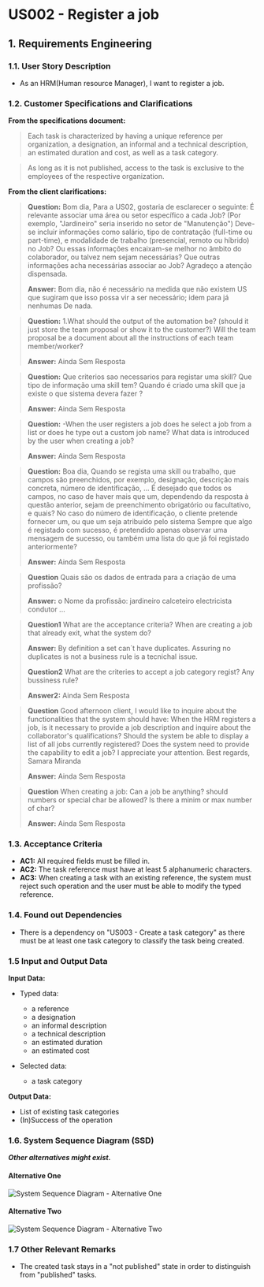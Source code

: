 # US002 - Register a job


## 1. Requirements Engineering

### 1.1. User Story Description

- As an HRM(Human resource Manager), I want to register a job.

### 1.2. Customer Specifications and Clarifications 

**From the specifications document:**

>	Each task is characterized by having a unique reference per organization, a designation, an informal and a technical description, an estimated duration and cost, as well as a task category. 

>	As long as it is not published, access to the task is exclusive to the employees of the respective organization. 

**From the client clarifications:**

> **Question:** Bom dia, Para a US02, gostaria de esclarecer o seguinte:
É relevante associar uma área ou setor específico a cada Job? (Por exemplo, "Jardineiro" seria inserido no setor de "Manutenção")
Deve-se incluir informações como salário, tipo de contratação (full-time ou part-time), e modalidade de trabalho (presencial, remoto ou híbrido) no Job? Ou essas informações encaixam-se melhor no âmbito do colaborador, ou talvez nem sejam necessárias?
Que outras informações acha necessárias associar ao Job?
Agradeço a atenção dispensada.
>
> **Answer:** Bom dia,
não é necessário na medida que não existem US que sugiram que isso possa vir a ser necessário;
idem
para já nenhumas
De nada.

> **Question:** 1.What should the output of the automation be? (should it just store the team proposal or show it to the customer?)
> Will the team proposal be a document about all the instructions of each team member/worker?
>
> **Answer:** Ainda Sem Resposta

> **Question:** Que criterios sao necessarios para registar uma skill?
Que tipo de informação uma skill tem?
Quando é criado uma skill que ja existe o que sistema devera fazer ?
> 
> **Answer:** Ainda Sem Resposta

> **Question:** -When the user registers a job does he select a job from a list or does he type out a custom job name?
What data is introduced by the user when creating a job?
>
> **Answer:** Ainda Sem Resposta

> **Question:** Boa dia,
Quando se regista uma skill ou trabalho, que campos são preenchidos, por exemplo, designação, descrição mais concreta, número de identificação, ...
É desejado que todos os campos, no caso de haver mais que um, dependendo da resposta à questão anterior, sejam de preenchimento obrigatório ou facultativo, e quais?
No caso do número de identificação, o cliente pretende fornecer um, ou que um seja atribuído pelo sistema
Sempre que algo é registado com sucesso, é pretendido apenas observar uma mensagem de sucesso, ou também uma lista do que já foi registado anteriormente?
>
> **Answer:** Ainda Sem Resposta

> **Question**  Quais são os dados de entrada para a criação de uma profissão?
> 
> **Answer:** o Nome da profissão:
jardineiro
calceteiro
electricista
condutor
...

> **Question1** What are the acceptance criteria?
When are creating a job that already exit, what the system do?
>
> **Answer:** By definition a set can´t have duplicates. Assuring no duplicates is not a business rule is a tecnichal issue.
>
> **Question2** What are the criteries to accept a job category regist?
Any bussiness rule?
>
> **Answer2:** Ainda Sem Resposta

> **Question** Good afternoon client,
I would like to inquire about the functionalities that the system should have:
When the HRM registers a job, is it necessary to provide a job description and inquire about the collaborator's qualifications?
Should the system be able to display a list of all jobs currently registered?
Does the system need to provide the capability to edit a job?
I appreciate your attention.
Best regards, Samara Miranda
>
> **Answer:** Ainda Sem Resposta

> **Question** When creating a job:
Can a job be anything?
should numbers or special char be allowed?
Is there a minim or max number of char?
> 
> **Answer:** Ainda Sem Resposta





### 1.3. Acceptance Criteria

* **AC1:** All required fields must be filled in.
* **AC2:** The task reference must have at least 5 alphanumeric characters.
* **AC3:** When creating a task with an existing reference, the system must reject such operation and the user must be able to modify the typed reference.

### 1.4. Found out Dependencies

* There is a dependency on "US003 - Create a task category" as there must be at least one task category to classify the task being created.

### 1.5 Input and Output Data

**Input Data:**

* Typed data:
    * a reference
    * a designation 
    * an informal description
    * a technical description
    * an estimated duration
    * an estimated cost
	
* Selected data:
    * a task category 

**Output Data:**

* List of existing task categories
* (In)Success of the operation

### 1.6. System Sequence Diagram (SSD)

**_Other alternatives might exist._**

#### Alternative One

![System Sequence Diagram - Alternative One](svg/us006-system-sequence-diagram-alternative-one.svg)

#### Alternative Two

![System Sequence Diagram - Alternative Two](svg/us006-system-sequence-diagram-alternative-two.svg)

### 1.7 Other Relevant Remarks

* The created task stays in a "not published" state in order to distinguish from "published" tasks.